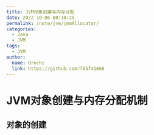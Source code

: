 ```yaml
---
title: JVM对象创建与内存分配
date: 2022-10-06 08:10:25
permalink: /note/jvm/jmmAllocator/
categories:
  - Java
  - JVM
tags:
  - JVM
author: 
  name: Orochi
  link: https://github.com/765741668
---
```

# JVM对象创建与内存分配机制

## 对象的创建